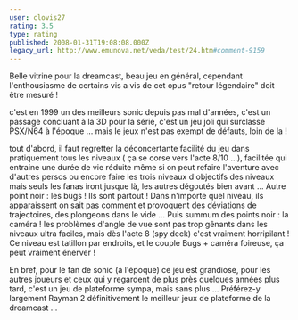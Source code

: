 ```yaml
---
user: clovis27
rating: 3.5
type: rating
published: 2008-01-31T19:08:08.000Z
legacy_url: http://www.emunova.net/veda/test/24.htm#comment-9159
---
```

Belle vitrine pour la dreamcast, beau jeu en général, cependant l'enthousiasme de certains vis a vis de cet opus "retour légendaire" doit être mesuré !

c'est en 1999 un des meilleurs sonic depuis pas mal d'années, c'est un passage concluant à la 3D pour la série, c'est un jeu joli qui surclasse PSX/N64 à l'époque ... mais le jeux n'est pas exempt de défauts, loin de la !

tout d'abord, il faut regretter la déconcertante facilité du jeu dans pratiquement tous les niveaux ( ça se corse vers l'acte 8/10 ...), facilitée qui entraine une durée de vie réduite même si on peut refaire l'aventure avec d'autres persos ou encore faire les trois niveaux d'objectifs des niveaux mais seuls les fanas iront jusque là, les autres dégoutés bien avant ...
Autre point noir : les bugs ! Ils sont partout ! Dans n'importe quel niveau, ils apparaissent on sait pas comment et provoquent des déviations de trajectoires, des plongeons dans le vide ...
Puis summum des points noir : la caméra ! les problèmes d'angle de vue sont pas trop gênants dans les niveaux ultra faciles, mais dès l'acte 8 (spy deck) c'est vraiment horripilant ! Ce niveau est tatillon par endroits, et le couple Bugs + caméra foireuse, ça peut vraiment énerver !

En bref, pour le fan de sonic (à l'époque) ce jeu est grandiose, pour les autres joueurs et ceux qui y regardent de plus près quelques années plus tard, c'est un jeu de plateforme sympa, mais sans plus ...
Préférez-y largement Rayman 2 définitivement le meilleur jeux de plateforme de la dreamcast ...